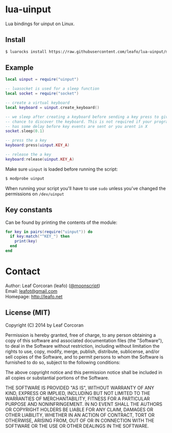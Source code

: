 # lua-uinput

Lua bindings for uinput on Linux.

## Install

```bash
$ luarocks install https://raw.githubusercontent.com/leafo/lua-uinput/master/uinput-dev-1.rockspec
```

## Example

```lua
local uinput = require("uinput")

-- luasocket is used for a sleep function
local socket = require("socket")

-- create a virtual keyboard
local keyboard = uinput.create_keyboard()

-- we sleep after creating a keyboard before sending a key press to give X a
-- chance to discover the keyboard. This is not required if your program naturally
-- has some delay before key events are sent or you arent in X
socket.sleep(0.1)

-- press the a key
keyboard:press(uinput.KEY_A)

-- release the a key
keyboard:release(uinput.KEY_A)
```

Make sure `uinput` is loaded before running the script:

```bash
$ modprobe uinput
```

When running your script you'll have to use `sudo` unless you've changed the
permissions on `/dev/uinput`


## Key constants

Can be found by printing the contents of the module:


```lua
for key in pairs(require("uinput")) do
  if key:match("^KEY_") then
    print(key)
  end
end

```


# Contact

Author: Leaf Corcoran (leafo) ([@moonscript](http://twitter.com/moonscript))  
Email: leafot@gmail.com  
Homepage: <http://leafo.net>  

## License (MIT)

Copyright (C) 2014 by Leaf Corcoran

Permission is hereby granted, free of charge, to any person obtaining a copy
of this software and associated documentation files (the "Software"), to deal
in the Software without restriction, including without limitation the rights
to use, copy, modify, merge, publish, distribute, sublicense, and/or sell
copies of the Software, and to permit persons to whom the Software is
furnished to do so, subject to the following conditions:

The above copyright notice and this permission notice shall be included in
all copies or substantial portions of the Software.

THE SOFTWARE IS PROVIDED "AS IS", WITHOUT WARRANTY OF ANY KIND, EXPRESS OR
IMPLIED, INCLUDING BUT NOT LIMITED TO THE WARRANTIES OF MERCHANTABILITY,
FITNESS FOR A PARTICULAR PURPOSE AND NONINFRINGEMENT. IN NO EVENT SHALL THE
AUTHORS OR COPYRIGHT HOLDERS BE LIABLE FOR ANY CLAIM, DAMAGES OR OTHER
LIABILITY, WHETHER IN AN ACTION OF CONTRACT, TORT OR OTHERWISE, ARISING FROM,
OUT OF OR IN CONNECTION WITH THE SOFTWARE OR THE USE OR OTHER DEALINGS IN
THE SOFTWARE.

